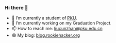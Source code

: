 ### Hi there 👋

<!--
**h3h3da/h3h3da** is a ✨ _special_ ✨ repository because its `README.md` (this file) appears on your GitHub profile.

Here are some ideas to get you started:

- 🔭 I’m currently working on ...
- 🌱 I’m currently learning ...
- 👯 I’m looking to collaborate on ...
- 🤔 I’m looking for help with ...
- 💬 Ask me about ...
- 📫 How to reach me: ...
- 😄 Pronouns: ...
- ⚡ Fun fact: ...
-->

- 🔭 I’m currently a student of [PKU](www.pku.edu.cn).
- 🌱 I’m currently working on my Graduation Project.
- 📫 How to reach me: liucunzhan@pku.edu.cn
- 😄 My blog: [blog.rookiehacker.org](http://blog.rookiehacker.org)
